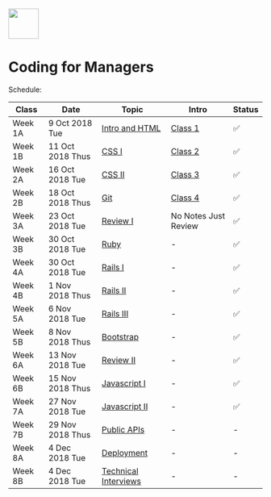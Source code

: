 # <img src="https://cloud.githubusercontent.com/assets/8397980/19818474/bd21af4c-9d04-11e6-8df6-1ed154718dce.png" height="60">

# Coding for Managers

Schedule:

| Class | Date | Topic | Intro | Status |
|-----|------|------|------|------|
| Week 1A | 9 Oct 2018 Tue | [Intro and HTML](intro) | [Class 1](intro/intro.md) | ✅ |
| Week 1B | 11 Oct 2018 Thus | [CSS I](css-1) | [Class 2](css-1/intro.md) | ✅ |
| Week 2A | 16 Oct 2018 Tue | [CSS II](css-2) | [Class 3](css-2/intro.md) | ✅ |
| Week 2B | 18 Oct 2018 Thus | [Git](git) | [Class 4](git/intro.md) | ✅ |
| Week 3A | 23 Oct 2018 Tue | [Review I](review-1) | No Notes Just Review | ✅ |
| Week 3B | 30 Oct 2018 Tue | [Ruby](ruby) | - | ✅ |
| Week 4A | 30 Oct 2018 Tue | [Rails I](rails-1) | - | ✅ |
| Week 4B | 1 Nov 2018 Thus | [Rails II](rails-2) | - | ✅ |
| Week 5A | 6 Nov 2018 Tue | [Rails III](rails-3) | - | ✅ |
| Week 5B | 8 Nov 2018 Thus | [Bootstrap](bootstrap) | - | ✅ |
| Week 6A | 13 Nov 2018 Tue | [Review II](review-2) | - | ✅ |
| Week 6B | 15 Nov 2018 Thus  | [Javascript I](javascript-1) | - | ✅ |
| Week 7A | 27 Nov 2018 Tue | [Javascript II](javascript-2) | - | ✅ |
| Week 7B | 29 Nov 2018 Thus | [Public APIs](public-apis) | - | - |
| Week 8A | 4 Dec 2018 Tue | [Deployment](deployment) | - | - |
| Week 8B | 4 Dec 2018 Tue | [Technical Interviews](technical-interview) | - | - |
